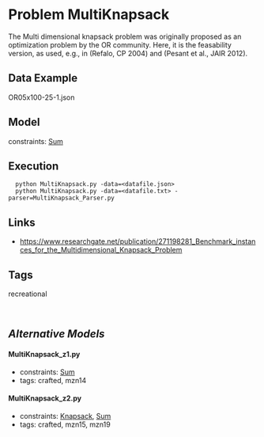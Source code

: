 # Problem MultiKnapsack

The Multi dimensional knapsack problem was originally proposed as an optimization problem by the OR community.
Here, it is the feasability version, as used, e.g., in (Refalo, CP 2004) and (Pesant et al., JAIR 2012).

## Data Example
  OR05x100-25-1.json

## Model
  constraints: [Sum](http://pycsp.org/documentation/constraints/Sum)

## Execution
```
  python MultiKnapsack.py -data=<datafile.json>
  python MultiKnapsack.py -data=<datafile.txt> -parser=MultiKnapsack_Parser.py
```

## Links
  - https://www.researchgate.net/publication/271198281_Benchmark_instances_for_the_Multidimensional_Knapsack_Problem

## Tags
 recreational

<br />

## _Alternative Models_

#### MultiKnapsack_z1.py
 - constraints: [Sum](http://pycsp.org/documentation/constraints/Sum)
 - tags: crafted, mzn14
#### MultiKnapsack_z2.py
 - constraints: [Knapsack](http://pycsp.org/documentation/constraints/Knapsack), [Sum](http://pycsp.org/documentation/constraints/Sum)
 - tags: crafted, mzn15, mzn19
